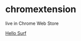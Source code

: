 # chromextension
live in Chrome Web Store



[Hello Surf](https://chrome.google.com/webstore/detail/hellosurf/mmicjpmfklhgldcljmndbfdjeocdfdkf?hl=es)
